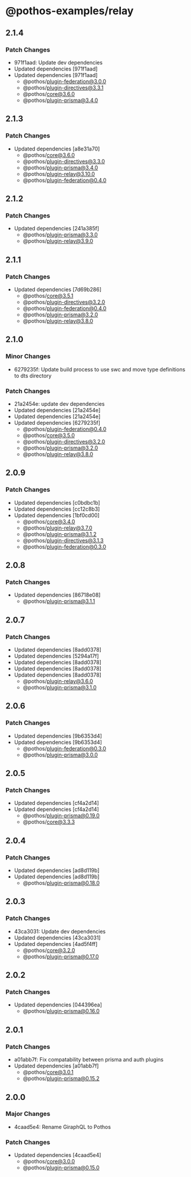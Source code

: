 # @pothos-examples/relay

## 2.1.4

### Patch Changes

- 971f1aad: Update dev dependencies
- Updated dependencies [971f1aad]
- Updated dependencies [971f1aad]
  - @pothos/plugin-federation@3.0.0
  - @pothos/plugin-directives@3.3.1
  - @pothos/core@3.6.0
  - @pothos/plugin-prisma@3.4.0

## 2.1.3

### Patch Changes

- Updated dependencies [a8e31a70]
  - @pothos/core@3.6.0
  - @pothos/plugin-directives@3.3.0
  - @pothos/plugin-prisma@3.4.0
  - @pothos/plugin-relay@3.10.0
  - @pothos/plugin-federation@0.4.0

## 2.1.2

### Patch Changes

- Updated dependencies [241a385f]
  - @pothos/plugin-prisma@3.3.0
  - @pothos/plugin-relay@3.9.0

## 2.1.1

### Patch Changes

- Updated dependencies [7d69b286]
  - @pothos/core@3.5.1
  - @pothos/plugin-directives@3.2.0
  - @pothos/plugin-federation@0.4.0
  - @pothos/plugin-prisma@3.2.0
  - @pothos/plugin-relay@3.8.0

## 2.1.0

### Minor Changes

- 6279235f: Update build process to use swc and move type definitions to dts directory

### Patch Changes

- 21a2454e: update dev dependencies
- Updated dependencies [21a2454e]
- Updated dependencies [21a2454e]
- Updated dependencies [6279235f]
  - @pothos/plugin-federation@0.4.0
  - @pothos/core@3.5.0
  - @pothos/plugin-directives@3.2.0
  - @pothos/plugin-prisma@3.2.0
  - @pothos/plugin-relay@3.8.0

## 2.0.9

### Patch Changes

- Updated dependencies [c0bdbc1b]
- Updated dependencies [cc12c8b3]
- Updated dependencies [1bf0cd00]
  - @pothos/core@3.4.0
  - @pothos/plugin-relay@3.7.0
  - @pothos/plugin-prisma@3.1.2
  - @pothos/plugin-directives@3.1.3
  - @pothos/plugin-federation@0.3.0

## 2.0.8

### Patch Changes

- Updated dependencies [86718e08]
  - @pothos/plugin-prisma@3.1.1

## 2.0.7

### Patch Changes

- Updated dependencies [8add0378]
- Updated dependencies [5294a17f]
- Updated dependencies [8add0378]
- Updated dependencies [8add0378]
- Updated dependencies [8add0378]
  - @pothos/plugin-relay@3.6.0
  - @pothos/plugin-prisma@3.1.0

## 2.0.6

### Patch Changes

- Updated dependencies [9b6353d4]
- Updated dependencies [9b6353d4]
  - @pothos/plugin-federation@0.3.0
  - @pothos/plugin-prisma@3.0.0

## 2.0.5

### Patch Changes

- Updated dependencies [cf4a2d14]
- Updated dependencies [cf4a2d14]
  - @pothos/plugin-prisma@0.19.0
  - @pothos/core@3.3.3

## 2.0.4

### Patch Changes

- Updated dependencies [ad8d119b]
- Updated dependencies [ad8d119b]
  - @pothos/plugin-prisma@0.18.0

## 2.0.3

### Patch Changes

- 43ca3031: Update dev dependencies
- Updated dependencies [43ca3031]
- Updated dependencies [4ad5f4ff]
  - @pothos/core@3.2.0
  - @pothos/plugin-prisma@0.17.0

## 2.0.2

### Patch Changes

- Updated dependencies [044396ea]
  - @pothos/plugin-prisma@0.16.0

## 2.0.1

### Patch Changes

- a01abb7f: Fix compatability between prisma and auth plugins
- Updated dependencies [a01abb7f]
  - @pothos/core@3.0.1
  - @pothos/plugin-prisma@0.15.2

## 2.0.0

### Major Changes

- 4caad5e4: Rename GiraphQL to Pothos

### Patch Changes

- Updated dependencies [4caad5e4]
  - @pothos/core@3.0.0
  - @pothos/plugin-prisma@0.15.0
